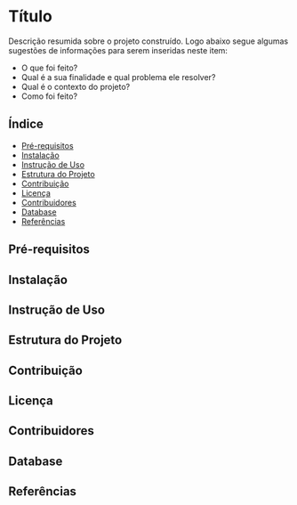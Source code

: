 # Título

Descrição resumida sobre o projeto construído. Logo abaixo segue algumas sugestões de informações para serem inseridas neste item:

- O que foi feito?
- Qual é a sua finalidade e qual problema ele resolver?
- Qual é o contexto do projeto?
- Como foi feito?

## Índice

- [Pré-requisitos](#pre-requisito)
- [Instalação](#instalacao)
- [Instrução de Uso](#instrucao-de-uso)
- [Estrutura do Projeto](#estrutura-do-projeto)
- [Contribuição](#contribuicao)
- [Licença](#licenca)
- [Contribuidores](#contribuidores)
- [Database](#database)
- [Referências](#referencias)

## Pré-requisitos

## Instalação

## Instrução de Uso

## Estrutura do Projeto

## Contribuição

## Licença

## Contribuidores

## Database

## Referências
